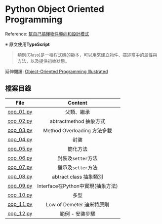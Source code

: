 # Python Object Oriented Programming

Reference: [幫自己搞懂物件導向和設計模式](https://ithelp.ithome.com.tw/articles/10266649)

※ 原文使用**TypeScript**

> 類別(Class)是一種程式碼的範本，可以用來建立物件、描述當中的屬性與方法，以及提供初始狀態。

延伸閱讀: [Object-Oriented Programming Illustrated](https://youtu.be/CqlM7JjnAi4)

## 檔案目錄

|         File           |            Content             |
| :--------------------: | :----------------------------: |
|[oop_01.py](./oop_01.py)| 父類、繼承                      |
|[oop_02.py](./oop_02.py)| abtractmethod 抽象方式          |
|[oop_03.py](./oop_03.py)| Method Overloading 方法多載     |
|[oop_04.py](./oop_04.py)| 封裝                            |
|[oop_05.py](./oop_05.py)| 簡化方法                        |
|[oop_06.py](./oop_06.py)| 封裝及`setter`方法              |
|[oop_07.py](./oop_07.py)| 繼承及`setter`方法              |
|[oop_08.py](./oop_08.py)| abtract class 抽象類別          |
|[oop_09.py](./oop_09.py)| Interface在Python中實現(抽象方法) |
|[oop_10.py](./oop_10.py)| 多型                            |
|[oop_11.py](./oop_11.py)| Low of Demeter 迪米特原則       |
|[oop_12.py](./oop_12.py)| 範例 - 安裝步驟                 |
